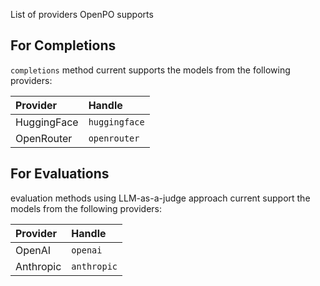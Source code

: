 
List of providers OpenPO supports

## For Completions

`completions` method current supports the models from the following providers:

| Provider | Handle |
|:----------|:----------|
| HuggingFace | `huggingface` |
| OpenRouter | `openrouter` |

## For Evaluations

evaluation methods using LLM-as-a-judge approach current support the models from the following providers:

| Provider | Handle |
|:----------|:----------|
| OpenAI | `openai` |
| Anthropic | `anthropic` |